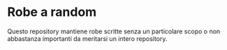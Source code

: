 # Robe a random

Questo repository mantiene robe scritte senza un particolare scopo o non abbastanza
importanti da meritarsi un intero repository.
